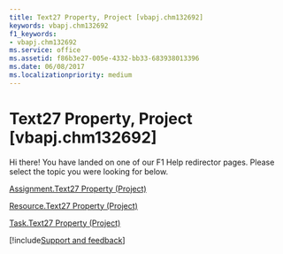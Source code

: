 ```yaml
---
title: Text27 Property, Project [vbapj.chm132692]
keywords: vbapj.chm132692
f1_keywords:
- vbapj.chm132692
ms.service: office
ms.assetid: f86b3e27-005e-4332-bb33-683938013396
ms.date: 06/08/2017
ms.localizationpriority: medium
---
```



# Text27 Property, Project [vbapj.chm132692]

Hi there! You have landed on one of our F1 Help redirector pages. Please select the topic you were looking for below.

[Assignment.Text27 Property (Project)](https://msdn.microsoft.com/library/f8c5d733-7a20-979e-7494-e35f52ae6ece%28Office.15%29.aspx)

[Resource.Text27 Property (Project)](https://msdn.microsoft.com/library/d39f612b-002b-8371-ab09-cec207302af8%28Office.15%29.aspx)

[Task.Text27 Property (Project)](https://msdn.microsoft.com/library/a23c165f-de95-2ad6-8783-b4aea4708fc6%28Office.15%29.aspx)

[!include[Support and feedback](~/includes/feedback-boilerplate.md)]